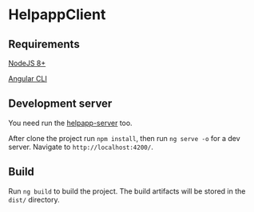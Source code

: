 # HelpappClient

## Requirements

[NodeJS 8+](https://nodejs.org/en/)

[Angular CLI](https://cli.angular.io/)

## Development server

You need run the [helpapp-server](https://github.com/joaaoeu/helpapp-server) too.

After clone the project run `npm install`, then run `ng serve -o` for a dev server. Navigate to `http://localhost:4200/`.

## Build

Run `ng build` to build the project. The build artifacts will be stored in the `dist/` directory.
